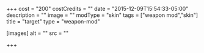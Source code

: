 +++
cost = "200"
costCredits = ""
date = "2015-12-09T15:54:33-05:00"
description = ""
image = ""
modType = "skin"
tags = ["weapon mod","skin"]
title = "target"
type = "weapon-mod"

[images]
  alt = ""
  src = ""

+++
